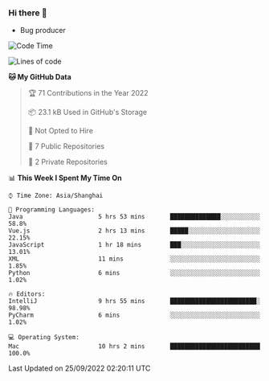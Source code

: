 ### Hi there 👋
* Bug producer
<!--START_SECTION:waka-->
![Code Time](http://img.shields.io/badge/Code%20Time-720%20hrs%2030%20mins-blue)

![Lines of code](https://img.shields.io/badge/From%20Hello%20World%20I%27ve%20Written-32%20Thousand%20lines%20of%20code-blue)

**🐱 My GitHub Data** 

> 🏆 71 Contributions in the Year 2022
 > 
> 📦 23.1 kB Used in GitHub's Storage 
 > 
> 🚫 Not Opted to Hire
 > 
> 📜 7 Public Repositories 
 > 
> 🔑 2 Private Repositories  
 > 
📊 **This Week I Spent My Time On** 

```text
⌚︎ Time Zone: Asia/Shanghai

💬 Programming Languages: 
Java                     5 hrs 53 mins       ██████████████░░░░░░░░░░░   58.8% 
Vue.js                   2 hrs 13 mins       █████░░░░░░░░░░░░░░░░░░░░   22.15% 
JavaScript               1 hr 18 mins        ███░░░░░░░░░░░░░░░░░░░░░░   13.01% 
XML                      11 mins             ░░░░░░░░░░░░░░░░░░░░░░░░░   1.85% 
Python                   6 mins              ░░░░░░░░░░░░░░░░░░░░░░░░░   1.02%

🔥 Editors: 
IntelliJ                 9 hrs 55 mins       ████████████████████████░   98.98% 
PyCharm                  6 mins              ░░░░░░░░░░░░░░░░░░░░░░░░░   1.02%

💻 Operating System: 
Mac                      10 hrs 2 mins       █████████████████████████   100.0%

```


 Last Updated on 25/09/2022 02:20:11 UTC
<!--END_SECTION:waka-->
